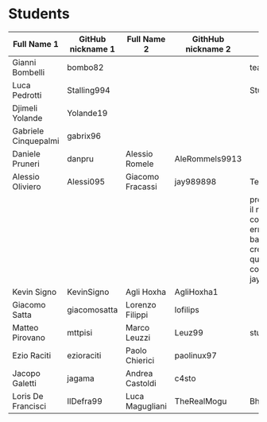 # Students

| Full Name 1 | GitHub nickname 1 | Full Name 2 | GithHub nickname 2 | notes |
| ----------- | ----------------- | ----------- | ------------------ | ----- |
| Gianni Bombelli | bombo82 | | | teacher |
| Luca Pedrotti | Stalling994 | | | Student |
| Djimeli Yolande | Yolande19 | | | |
| Gabriele Cinquepalmi | gabrix96 | | | |
| Daniele Pruneri | danpru | Alessio Romele | AleRommels9913 | |
| Alessio Oliviero | Alessi095  | Giacomo Fracassi | jay989898 | TeamParo |
| | | | | probabilmente il nickname 2 contiene un errore di battitura, credo che quello corretto sia: jayb989898 |
| Kevin Signo | KevinSigno | Agli Hoxha | AgliHoxha1 | |
| Giacomo Satta | giacomosatta | Lorenzo Filippi | lofilips | |
| Matteo Pirovano | mttpisi | Marco Leuzzi | Leuz99 | student |
| Ezio Raciti | ezioraciti | Paolo Chierici | paolinux97 | |
| Jacopo Galetti | jagama | Andrea Castoldi | c4sto |  |
| Loris De Francisci | IlDefra99 | Luca Magugliani | TheRealMogu | Bho |
